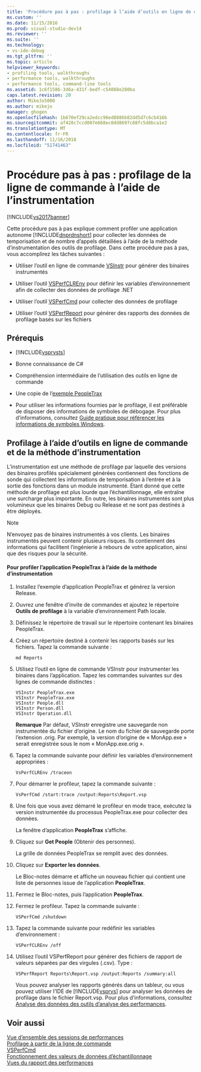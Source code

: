 ```yaml
---
title: 'Procédure pas à pas : profilage à l’aide d’outils en ligne de commande et de l’instrumentation | Microsoft Docs'
ms.custom: ''
ms.date: 11/15/2016
ms.prod: visual-studio-dev14
ms.reviewer: ''
ms.suite: ''
ms.technology:
- vs-ide-debug
ms.tgt_pltfrm: ''
ms.topic: article
helpviewer_keywords:
- profiling tools, walkthroughs
- performance tools, walkthroughs
- performance tools, command-line tools
ms.assetid: 1c6f1586-3d6a-431f-bedf-c54088e280ba
caps.latest.revision: 20
author: MikeJo5000
ms.author: mikejo
manager: ghogen
ms.openlocfilehash: 1b670ef29ca2edcc96ed8886b82dd5d7c6cb416b
ms.sourcegitcommit: af428c7ccd007e668ec0dd8697c88fc5d8bca1e2
ms.translationtype: MT
ms.contentlocale: fr-FR
ms.lasthandoff: 11/16/2018
ms.locfileid: "51741463"
---
```

# <a name="walkthrough-command-line-profiling-using-instrumentation"></a>Procédure pas à pas : profilage de la ligne de commande à l’aide de l’instrumentation
[!INCLUDE[vs2017banner](../includes/vs2017banner.md)]

Cette procédure pas à pas explique comment profiler une application autonome [!INCLUDE[dnprdnshort](../includes/dnprdnshort-md.md)] pour collecter les données de temporisation et de nombre d’appels détaillées à l’aide de la méthode d’instrumentation des outils de profilage. Dans cette procédure pas à pas, vous accomplirez les tâches suivantes :  
  
-   Utiliser l’outil en ligne de commande [VSInstr](../profiling/vsinstr.md) pour générer des binaires instrumentés  
  
-   Utiliser l’outil [VSPerfCLREnv](../profiling/vsperfclrenv.md) pour définir les variables d’environnement afin de collecter des données de profilage .NET  
  
-   Utiliser l’outil [VSPerfCmd](../profiling/vsperfcmd.md) pour collecter des données de profilage  
  
-   Utiliser l’outil [VSPerfReport](../profiling/vsperfreport.md) pour générer des rapports des données de profilage basés sur les fichiers  
  
## <a name="prerequisites"></a>Prérequis  
  
-   [!INCLUDE[vsprvsts](../includes/vsprvsts-md.md)]  
  
-   Bonne connaissance de C#  
  
-   Compréhension intermédiaire de l’utilisation des outils en ligne de commande  
  
-   Une copie de l’[exemple PeopleTrax](../profiling/peopletrax-sample-profiling-tools.md)  
  
-   Pour utiliser les informations fournies par le profilage, il est préférable de disposer des informations de symboles de débogage. Pour plus d’informations, consultez [Guide pratique pour référencer les informations de symboles Windows](../profiling/how-to-reference-windows-symbol-information.md).  
  
## <a name="command-line-profiling-using-the-instrumentation-method"></a>Profilage à l’aide d’outils en ligne de commande et de la méthode d’instrumentation  
 L’instrumentation est une méthode de profilage par laquelle des versions des binaires profilés spécialement générées contiennent des fonctions de sonde qui collectent les informations de temporisation à l’entrée et à la sortie des fonctions dans un module instrumenté. Étant donné que cette méthode de profilage est plus lourde que l’échantillonnage, elle entraîne une surcharge plus importante. En outre, les binaires instrumentés sont plus volumineux que les binaires Debug ou Release et ne sont pas destinés à être déployés.  
  
> [!NOTE]
>  N’envoyez pas de binaires instrumentés à vos clients. Les binaires instrumentés peuvent contenir plusieurs risques. Ils contiennent des informations qui facilitent l’ingénierie à rebours de votre application, ainsi que des risques pour la sécurité.  
  
#### <a name="to-profile-the-peopletrax-application-by-using-the-instrumentation-method"></a>Pour profiler l’application PeopleTrax à l’aide de la méthode d’instrumentation  
  
1.  Installez l’exemple d’application PeopleTrax et générez la version Release.  
  
2.  Ouvrez une fenêtre d’invite de commandes et ajoutez le répertoire **Outils de profilage** à la variable d’environnement Path locale.  
  
3.  Définissez le répertoire de travail sur le répertoire contenant les binaires PeopleTrax.  
  
4.  Créez un répertoire destiné à contenir les rapports basés sur les fichiers. Tapez la commande suivante :  
  
    ```  
    md Reports  
    ```  
  
5.  Utilisez l’outil en ligne de commande VSInstr pour instrumenter les binaires dans l’application. Tapez les commandes suivantes sur des lignes de commande distinctes :  
  
    ```  
    VSInstr PeopleTrax.exe  
    VSInstr PeopleTrax.exe  
    VSInstr People.dll  
    VSInstr Person.dll  
    VSInstr Operation.dll  
    ```  
  
     **Remarque** Par défaut, VSInstr enregistre une sauvegarde non instrumentée du fichier d’origine. Le nom du fichier de sauvegarde porte l’extension .orig. Par exemple, la version d’origine de « MonApp.exe » serait enregistrée sous le nom « MonApp.exe.orig ».  
  
6.  Tapez la commande suivante pour définir les variables d’environnement appropriées :  
  
    ```  
    VsPerfCLREnv /traceon  
    ```  
  
7.  Pour démarrer le profileur, tapez la commande suivante :  
  
    ```  
    VsPerfCmd /start:trace /output:Reports\Report.vsp  
    ```  
  
8.  Une fois que vous avez démarré le profileur en mode trace, exécutez la version instrumentée du processus PeopleTrax.exe pour collecter des données.  
  
     La fenêtre d’application **PeopleTrax** s’affiche.  
  
9. Cliquez sur **Get People** (Obtenir des personnes).  
  
     La grille de données PeopleTrax se remplit avec des données.  
  
10. Cliquez sur **Exporter les données**.  
  
     Le Bloc-notes démarre et affiche un nouveau fichier qui contient une liste de personnes issue de l’application **PeopleTrax**.  
  
11. Fermez le Bloc-notes, puis l’application **PeopleTrax**.  
  
12. Fermez le profileur. Tapez la commande suivante :  
  
    ```  
    VSPerfCmd /shutdown  
    ```  
  
13. Tapez la commande suivante pour redéfinir les variables d’environnement :  
  
    ```  
    VSPerfCLREnv /off  
    ```  
  
14. Utilisez l’outil VSPerfReport pour générer des fichiers de rapport de valeurs séparées par des virgules (.csv). Type :  
  
    ```  
    VSPerfReport Reports\Report.vsp /output:Reports /summary:all  
    ```  
  
     Vous pouvez analyser les rapports générés dans un tableur, ou vous pouvez utiliser l’IDE de [!INCLUDE[vsprvs](../includes/vsprvs-md.md)] pour analyser les données de profilage dans le fichier Report.vsp. Pour plus d’informations, consultez [Analyse des données des outils d’analyse des performances](../profiling/analyzing-performance-tools-data.md).  
  
## <a name="see-also"></a>Voir aussi  
 [Vue d’ensemble des sessions de performances](../profiling/performance-session-overview.md)   
 [Profilage à partir de la ligne de commande](../profiling/using-the-profiling-tools-from-the-command-line.md)   
 [VSPerfCmd](../profiling/vsperfcmd.md)   
 [Fonctionnement des valeurs de données d’échantillonnage](../profiling/understanding-sampling-data-values.md)   
 [Vues du rapport des performances](../profiling/performance-report-views.md)



